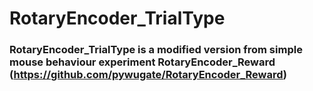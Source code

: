 # RotaryEncoder_TrialType
### RotaryEncoder_TrialType is a modified version from simple mouse behaviour experiment RotaryEncoder_Reward (https://github.com/pywugate/RotaryEncoder_Reward)
